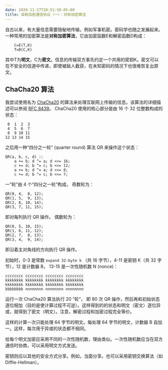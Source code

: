```yaml
---
date: 2020-11-27T20:51:50-05:00
title: 自制加密通信协议（一）：对称加密算法
---
```


自古以来，有大量信息需要隐秘地传输，例如军事机密。密码学也随之发展起来。一种常用的加密算法是**对称加密算法**，它由加密函数E和解密函数D构成：

```
    C=E(T,K)
    T=D(C,K)
```

其中T为**明文**，C为**密文**。信息的传输双方事先约定一个共用的密钥K。密文可以在不安全的信道中传递，即使被敌人截获，在未知密码的情况下也很难恢复出原文。

<!--more-->
## ChaCha20 算法

我尝试使用名为 [ChaCha20][ChaCha20] 的算法来处理互联网上传输的信息。该算法的详细描述可以参阅 [RFC 8439][RFC 8439]。 ChaCha20 使用的核心部分是由 16 个 32 位整数构成的状态：

```
 0  1  2  3
 4  5  6  7
 8  9 10 11
12 13 14 15
```

之后用一种“四分之一轮” (quarter round) 算法 QR 来操作这个状态：

```
QR(a, b, c, d) ::
    a += b; d ^= a; d <<= 16;
    c += d; b ^= c; b <<= 12;
    a += b; d ^= a; d <<= 8;
    c += d; b ^= c; b <<= 7;
```

一“轮”由 4 个“四分之一轮”构成， 奇数轮为：

```
QR(0, 4,  8, 12);
QR(1, 5,  9, 13);
QR(2, 6, 10, 14);
QR(3, 7, 11, 15);
```

即对每列执行 QR 操作。 偶数轮为：

```
QR(0, 5, 10, 15);
QR(1, 6, 11, 12);
QR(2, 7,  8, 13);
QR(3, 4,  9, 14);
```

即沿着主对角线的方向执行 QR 操作。

初始时，0-3 是常数 `expand 32-byte k` （共 16 字节），4-11 是密钥 K（共 32 字节），12 是计数器 B， 13-15 是一次性随机数 N (nonce)：

```
cccccccc cccccccc cccccccc cccccccc
kkkkkkkk kkkkkkkk kkkkkkkk kkkkkkkk
kkkkkkkk kkkkkkkk kkkkkkkk kkkkkkkk
bbbbbbbb nnnnnnnn nnnnnnnn nnnnnnnn
```

运行一次 ChaCha20 算法执行 20 “轮”， 即 80 次 QR 操作，然后再和初始状态逐位相加（目的是使计算过程不可逆）。这样得到的的状态和明文（密文）逐位异或，就得到了密文（明文）。注意，解密过程和加密过程完全等价。

这样的计算一次只能处理 64 字节的明文。每处理 64 字节的明文，计数器 B 自加一。这样，每次用于异或的状态都不相同。

给每个明文加密应采用不同的一次性随机数，理由类似。一次性随机数应当在双方通信时协商，可以采用明文方式发送。

密钥则应以其他的安全方式分享。例如，当面分享。也可以采用密钥交换算法（如 Diffie-Hellman）。

[ChaCha20]: http://cr.yp.to/chacha/chacha-20080128.pdf
[RFC 8439]: https://tools.ietf.org/html/rfc8439
